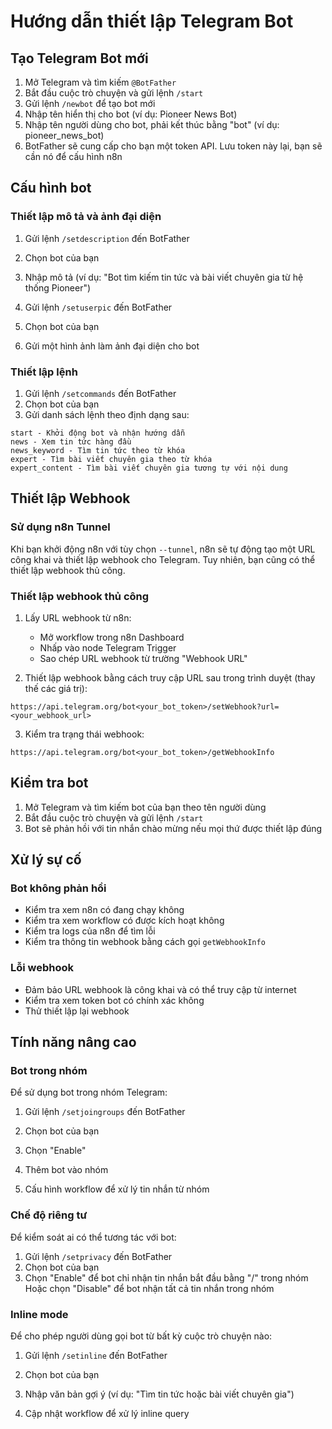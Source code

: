 # Hướng dẫn thiết lập Telegram Bot

## Tạo Telegram Bot mới

1. Mở Telegram và tìm kiếm `@BotFather`
2. Bắt đầu cuộc trò chuyện và gửi lệnh `/start`
3. Gửi lệnh `/newbot` để tạo bot mới
4. Nhập tên hiển thị cho bot (ví dụ: Pioneer News Bot)
5. Nhập tên người dùng cho bot, phải kết thúc bằng "bot" (ví dụ: pioneer_news_bot)
6. BotFather sẽ cung cấp cho bạn một token API. Lưu token này lại, bạn sẽ cần nó để cấu hình n8n

## Cấu hình bot

### Thiết lập mô tả và ảnh đại diện

1. Gửi lệnh `/setdescription` đến BotFather
2. Chọn bot của bạn
3. Nhập mô tả (ví dụ: "Bot tìm kiếm tin tức và bài viết chuyên gia từ hệ thống Pioneer")

4. Gửi lệnh `/setuserpic` đến BotFather
5. Chọn bot của bạn
6. Gửi một hình ảnh làm ảnh đại diện cho bot

### Thiết lập lệnh

1. Gửi lệnh `/setcommands` đến BotFather
2. Chọn bot của bạn
3. Gửi danh sách lệnh theo định dạng sau:

```
start - Khởi động bot và nhận hướng dẫn
news - Xem tin tức hàng đầu
news_keyword - Tìm tin tức theo từ khóa
expert - Tìm bài viết chuyên gia theo từ khóa
expert_content - Tìm bài viết chuyên gia tương tự với nội dung
```

## Thiết lập Webhook

### Sử dụng n8n Tunnel

Khi bạn khởi động n8n với tùy chọn `--tunnel`, n8n sẽ tự động tạo một URL công khai và thiết lập webhook cho Telegram. Tuy nhiên, bạn cũng có thể thiết lập webhook thủ công.

### Thiết lập webhook thủ công

1. Lấy URL webhook từ n8n:
   - Mở workflow trong n8n Dashboard
   - Nhấp vào node Telegram Trigger
   - Sao chép URL webhook từ trường "Webhook URL"

2. Thiết lập webhook bằng cách truy cập URL sau trong trình duyệt (thay thế các giá trị):

```
https://api.telegram.org/bot<your_bot_token>/setWebhook?url=<your_webhook_url>
```

3. Kiểm tra trạng thái webhook:

```
https://api.telegram.org/bot<your_bot_token>/getWebhookInfo
```

## Kiểm tra bot

1. Mở Telegram và tìm kiếm bot của bạn theo tên người dùng
2. Bắt đầu cuộc trò chuyện và gửi lệnh `/start`
3. Bot sẽ phản hồi với tin nhắn chào mừng nếu mọi thứ được thiết lập đúng

## Xử lý sự cố

### Bot không phản hồi

- Kiểm tra xem n8n có đang chạy không
- Kiểm tra xem workflow có được kích hoạt không
- Kiểm tra logs của n8n để tìm lỗi
- Kiểm tra thông tin webhook bằng cách gọi `getWebhookInfo`

### Lỗi webhook

- Đảm bảo URL webhook là công khai và có thể truy cập từ internet
- Kiểm tra xem token bot có chính xác không
- Thử thiết lập lại webhook

## Tính năng nâng cao

### Bot trong nhóm

Để sử dụng bot trong nhóm Telegram:

1. Gửi lệnh `/setjoingroups` đến BotFather
2. Chọn bot của bạn
3. Chọn "Enable"

4. Thêm bot vào nhóm
5. Cấu hình workflow để xử lý tin nhắn từ nhóm

### Chế độ riêng tư

Để kiểm soát ai có thể tương tác với bot:

1. Gửi lệnh `/setprivacy` đến BotFather
2. Chọn bot của bạn
3. Chọn "Enable" để bot chỉ nhận tin nhắn bắt đầu bằng "/" trong nhóm
   Hoặc chọn "Disable" để bot nhận tất cả tin nhắn trong nhóm

### Inline mode

Để cho phép người dùng gọi bot từ bất kỳ cuộc trò chuyện nào:

1. Gửi lệnh `/setinline` đến BotFather
2. Chọn bot của bạn
3. Nhập văn bản gợi ý (ví dụ: "Tìm tin tức hoặc bài viết chuyên gia")

4. Cập nhật workflow để xử lý inline query